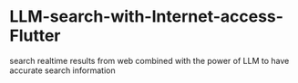 # LLM-search-with-Internet-access-Flutter
search realtime results from web combined with the power of LLM to have accurate search information
